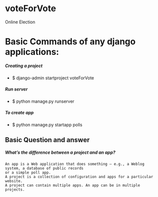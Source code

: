 # voteForVote

Online Election

# Basic Commands of any django applications: 

##### Creating a project
* $ django-admin startproject voteForVote
##### Run server 
* $ python manage.py runserver
##### To create app
* $ python manage.py startapp polls

## Basic Question and answer 


##### What’s the difference between a project and an app? 

```
An app is a Web application that does something – e.g., a Weblog system, a database of public records
or a simple poll app.
A project is a collection of configuration and apps for a particular website. 
A project can contain multiple apps. An app can be in multiple projects.

```
